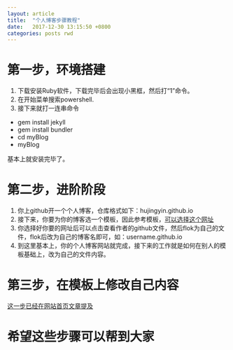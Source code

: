 ```yaml
---
layout: article
title:  "个人博客步骤教程"
date:   2017-12-30 13:15:50 +0800
categories: posts rwd
---
```


# 第一步，环境搭建
1. 下载安装Ruby软件，下载完毕后会出现小黑框，然后打“1”命令。
2. 在开始菜单搜索powershell.
3. 接下来就打一连串命令
- gem install jekyll
- gem install bundler
- cd myBlog
- myBlog

基本上就安装完毕了。

# 第二步，进阶阶段
1. 你上github开一个个人博客，仓库格式如下：hujingyin.github.io
2. 接下来，你要为你的博客选一个模板，因此参考模板，[可以选择这个网址](http://jekyllthemes.org/)
3. 你选择好你要的网址后可以点击查看作者的github文件，然后flok为自己的文件，flok后改为自己的博客名即可，如：username.github.io
4. 到这里基本上，你的个人博客网站就完成，接下来的工作就是如何在别人的模板基础上，改为自己的文件内容。

# 第三步，在模板上修改自己内容
[这一步已经在网站首页文章提及](https://hujingyin.github.io/%E4%B8%80%E4%BA%9B%E5%BB%BA%E8%AE%AE/)

# 希望这些步骤可以帮到大家
